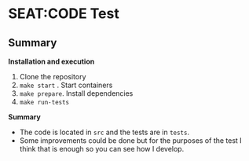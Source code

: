 # SEAT:CODE Test

## Summary

**Installation and execution**

1) Clone the repository
2) `make start` . Start containers
3) `make prepare`. Install dependencies
4) `make run-tests`

**Summary**

- The code is located in `src` and the tests are in `tests`.
- Some improvements could be done but for the purposes of the test I think that is enough so you can see how I develop.




